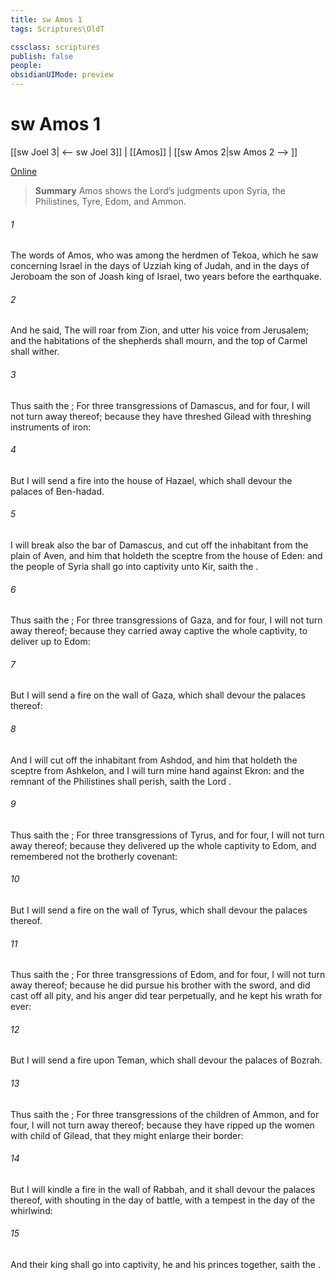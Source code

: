 ```yaml
---
title: sw Amos 1
tags: Scriptures\OldT

cssclass: scriptures
publish: false
people:
obsidianUIMode: preview
---
```


# sw Amos 1
[[sw Joel 3| <-- sw Joel 3]] | [[Amos]] | [[sw Amos 2|sw Amos 2 --> ]]

[Online](https://churchofjesuschrist.org/study/scriptures/ot/amos/1?lang=eng)

> __Summary__
Amos shows the Lord’s judgments upon Syria, the Philistines, Tyre, Edom, and Ammon.

###### 1 
The words of Amos, who was among the herdmen of Tekoa, which he saw concerning Israel in the days of Uzziah king of Judah, and in the days of Jeroboam the son of Joash king of Israel, two years before the earthquake.

###### 2 
And he said, The  will roar from Zion, and utter his voice from Jerusalem; and the habitations of the shepherds shall mourn, and the top of Carmel shall wither.

###### 3 
Thus saith the ; For three transgressions of Damascus, and for four, I will not turn away  thereof; because they have threshed Gilead with threshing instruments of iron:

###### 4 
But I will send a fire into the house of Hazael, which shall devour the palaces of Ben-hadad.

###### 5 
I will break also the bar of Damascus, and cut off the inhabitant from the plain of Aven, and him that holdeth the sceptre from the house of Eden: and the people of Syria shall go into captivity unto Kir, saith the .

###### 6 
Thus saith the ; For three transgressions of Gaza, and for four, I will not turn away  thereof; because they carried away captive the whole captivity, to deliver  up to Edom:

###### 7 
But I will send a fire on the wall of Gaza, which shall devour the palaces thereof:

###### 8 
And I will cut off the inhabitant from Ashdod, and him that holdeth the sceptre from Ashkelon, and I will turn mine hand against Ekron: and the remnant of the Philistines shall perish, saith the Lord .

###### 9 
Thus saith the ; For three transgressions of Tyrus, and for four, I will not turn away  thereof; because they delivered up the whole captivity to Edom, and remembered not the brotherly covenant:

###### 10 
But I will send a fire on the wall of Tyrus, which shall devour the palaces thereof.

###### 11 
Thus saith the ; For three transgressions of Edom, and for four, I will not turn away  thereof; because he did pursue his brother with the sword, and did cast off all pity, and his anger did tear perpetually, and he kept his wrath for ever:

###### 12 
But I will send a fire upon Teman, which shall devour the palaces of Bozrah.

###### 13 
Thus saith the ; For three transgressions of the children of Ammon, and for four, I will not turn away  thereof; because they have ripped up the women with child of Gilead, that they might enlarge their border:

###### 14 
But I will kindle a fire in the wall of Rabbah, and it shall devour the palaces thereof, with shouting in the day of battle, with a tempest in the day of the whirlwind:

###### 15 
And their king shall go into captivity, he and his princes together, saith the .

